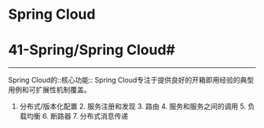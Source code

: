 # Spring Cloud
# 41-Spring/Spring Cloud\#
---
Spring Cloud的::核心功能::
Spring Cloud专注于提供良好的开箱即用经验的典型用例和可扩展性机制覆盖。
1. 分布式/版本化配置
	2. 服务注册和发现
	3. 路由
	4. 服务和服务之间的调用
	5. 负载均衡
	6. 断路器
	7. 分布式消息传递
